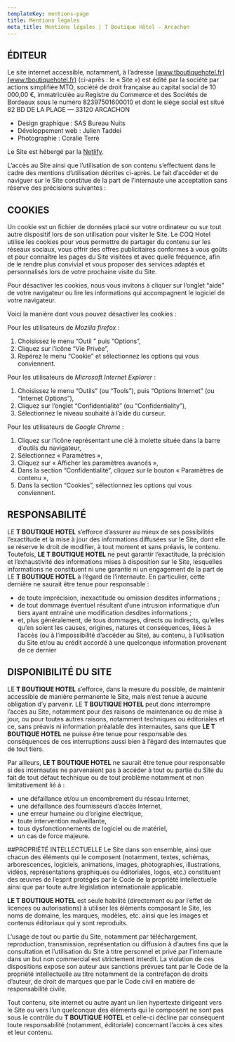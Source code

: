 ```yaml
---
templateKey: mentions-page
title: Mentions légales
meta_title: Mentions légales | T Boutique Hôtel — Arcachon
---
```

## ÉDITEUR
Le site internet accessible, notamment, à l’adresse [www.tboutiquehotel.fr](www.tboutiquehotel.fr) (ci-après : le « Site ») est édité par la société par actions simplifiée MTO, société de droit française au capital social de 10 000,00 €, immatriculée au Registre du Commerce et des Sociétés de Bordeaux sous le numéro 82397501600010 et dont le siège social est situé 82 BD DE LA PLAGE — 33120 ARCACHON
* Design graphique : SAS Bureau Nuits
* Développement web : Julien Taddei
* Photographie : Coralie Terré

Le Site est hébergé par la [Netlify](https://www.netlify.com/).

L’accès au Site ainsi que l’utilisation de son contenu s’effectuent dans le cadre des mentions d’utilisation décrites ci-après.
Le fait d’accéder et de naviguer sur le Site constitue de la part de l’internaute une acceptation sans réserve des précisions suivantes :

## COOKIES
Un cookie est un fichier de données placé sur votre ordinateur ou sur tout autre dispositif lors de son utilisation pour visiter le Site. Le COQ Hotel utilise les cookies pour vous permettre de partager du contenu sur les réseaux sociaux, vous offrir des offres publicitaires conformes à vous goûts et pour connaître les pages du Site visitées et avec quelle fréquence, afin de le rendre plus convivial et vous proposer des services adaptés et personnalisés lors de votre prochaine visite du Site.

Pour désactiver les cookies, nous vous invitons à cliquer sur l’onglet “aide” de votre navigateur ou lire les informations qui accompagnent le logiciel de votre navigateur.

Voici la manière dont vous pouvez désactiver les cookies :

Pour les utilisateurs de _Mozilla firefox_ :
1. Choisissez le menu “Outil ” puis “Options”,
2. Cliquez sur l’icône “Vie Privée”,
3. Repérez le menu “Cookie” et sélectionnez les options qui vous conviennent.


Pour les utilisateurs de _Microsoft Internet Explorer_ :
1. Choisissez le menu “Outils” (ou “Tools”), puis “Options Internet” (ou “Internet Options”),
2. Cliquez sur l’onglet “Confidentialité” (ou “Confidentiality”),
3. Sélectionnez le niveau souhaité à l’aide du curseur.


Pour les utilisateurs de _Google Chrome_ :
1. Cliquez sur l’icône représentant une clé à molette située dans la barre d’outils du navigateur,
2. Sélectionnez « Paramètres »,
3. Cliquez sur « Afficher les paramètres avancés »,
4. Dans la section “Confidentialité“, cliquez sur le bouton « Paramètres de contenu »,
5. Dans la section “Cookies”, sélectionnez les options qui vous conviennent.

## RESPONSABILITÉ
LE **T BOUTIQUE HOTEL** s’efforce d’assurer au mieux de ses possibilités l’exactitude et la mise à jour des informations diffusées sur le Site, dont elle se réserve le droit de modifier, à tout moment et sans préavis, le contenu.\
Toutefois, **LE T BOUTIQUE HOTEL** ne peut garantir l’exactitude, la précision et l’exhaustivité des informations mises à disposition sur le Site, lesquelles informations ne constituent ni une garantie ni un engagement de la part de LE **T BOUTIQUE HOTEL** à l’égard de l’internaute. En particulier, cette dernière ne saurait être tenue pour responsable :
* de toute imprécision, inexactitude ou omission desdites informations ;
* de tout dommage éventuel résultant d’une intrusion informatique d’un tiers ayant entraîné une modification desdites informations ;
* et, plus généralement, de tous dommages, directs ou indirects, qu’elles qu’en soient les causes, origines, natures et conséquences, liées à l’accès (ou à l’impossibilité d’accéder au Site), au contenu, à l’utilisation du Site et/ou au crédit accordé à une quelconque information provenant de ce dernier

## DISPONIBILITÉ DU SITE
LE **T BOUTIQUE HOTEL** s’efforce, dans la mesure du possible, de maintenir accessible de manière permanente le Site, mais n’est tenue à aucune obligation d’y parvenir. LE **T BOUTIQUE HOTEL** peut donc interrompre l’accès au Site, notamment pour des raisons de maintenance ou de mise à jour, ou pour toutes autres raisons, notamment techniques ou éditoriales et ce, sans préavis ni information préalable des internautes, sans que **LE T BOUTIQUE HOTEL** ne puisse être tenue pour responsable des conséquences de ces interruptions aussi bien à l’égard des internautes que de tout tiers.

Par ailleurs, **LE T BOUTIQUE HOTEL** ne saurait être tenue pour responsable si des internautes ne parvenaient pas à accéder à tout ou partie du Site du fait de tout défaut technique ou de tout problème notamment et non limitativement lié à :

* une défaillance et/ou un encombrement du réseau Internet,
* une défaillance des fournisseurs d’accès Internet,
* une erreur humaine ou d’origine électrique,
* toute intervention malveillante,
* tous dysfonctionnements de logiciel ou de matériel,
* un cas de force majeure.

##PROPRIÉTÉ INTELLECTUELLE
Le Site dans son ensemble, ainsi que chacun des éléments qui le composent (notamment, textes, schémas, arborescences, logiciels, animations, images, photographies, illustrations, vidéos, représentations graphiques ou éditoriales, logos, etc.) constituent des œuvres de l’esprit protégés par le Code de la propriété intellectuelle ainsi que par toute autre législation internationale applicable.

**LE T BOUTIQUE HOTEL** est seule habilité (directement ou par l’effet de licences ou autorisations) à utiliser les éléments composant le Site, les noms de domaine, les marques, modèles, etc. ainsi que les images et contenus éditoriaux qui y sont reproduits.

L’usage de tout ou partie du Site, notamment par téléchargement, reproduction, transmission, représentation ou diffusion à d’autres fins que la consultation et l’utilisation du Site à titre personnel et privé par l’internaute dans un but non commercial est strictement interdit. La violation de ces dispositions expose son auteur aux sanctions prévues tant par le Code de la propriété intellectuelle au titre notamment de la contrefaçon de droits d’auteur, de droit de marques que par le Code civil en matière de responsabilité civile.

Tout contenu, site internet ou autre ayant un lien hypertexte dirigeant vers le Site ou vers l’un quelconque des éléments qui le composent ne sont pas sous le contrôle du **T BOUTIQUE HOTEL** et celle-ci décline par conséquent toute responsabilité (notamment, éditoriale) concernant l’accès à ces sites et leur contenu.